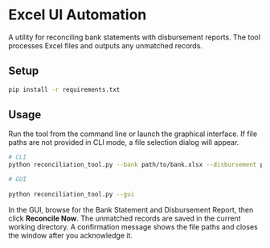 # Excel UI Automation

A utility for reconciling bank statements with disbursement reports. The tool processes Excel files and outputs any unmatched records.

## Setup

```bash
pip install -r requirements.txt
```

## Usage

Run the tool from the command line or launch the graphical interface.
If file paths are not provided in CLI mode, a file selection dialog will appear.

```bash
# CLI
python reconciliation_tool.py --bank path/to/bank.xlsx --disbursement path/to/report.xlsx --output output_directory

# GUI
 
python reconciliation_tool.py --gui
```

In the GUI, browse for the Bank Statement and Disbursement Report, then click
**Reconcile Now**. The unmatched records are saved in the current working
directory. A confirmation message shows the file paths and closes the window
after you acknowledge it.

